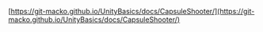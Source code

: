 [https://git-macko.github.io/UnityBasics/docs/CapsuleShooter/](https://git-macko.github.io/UnityBasics/docs/CapsuleShooter/)
